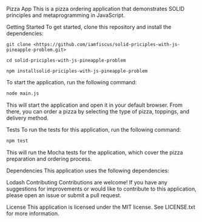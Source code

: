 Pizza App
This is a pizza ordering application that demonstrates SOLID principles and metaprogramming in JavaScript.

Getting Started
To get started, clone this repository and install the dependencies:

```
git clone <https://github.com/iamfiscus/solid-priciples-with-js-pineapple-problem.git>

cd solid-priciples-with-js-pineapple-problem

npm installsolid-priciples-with-js-pineapple-problem
```
To start the application, run the following command:


``` bash
node main.js
```

This will start the application and open it in your default browser. From there, you can order a pizza by selecting the type of pizza, toppings, and delivery method.

Tests
To run the tests for this application, run the following command:

``` bash
npm test
```
This will run the Mocha tests for the application, which cover the pizza preparation and ordering process.

Dependencies
This application uses the following dependencies:

Lodash
Contributing
Contributions are welcome! If you have any suggestions for improvements or would like to contribute to this application, please open an issue or submit a pull request.

License
This application is licensed under the MIT license. See LICENSE.txt for more information.
